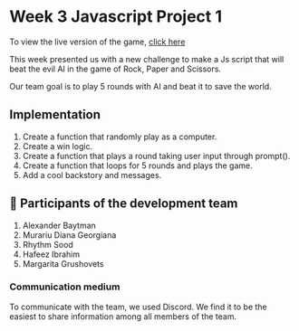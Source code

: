 # Week 3 Javascript Project 1

To view the live version of the game, [click here](https://kreativstorm-jsproject1.vercel.app)

This week presented us with a new challenge to make a Js script that will beat the evil AI in the game of Rock, Paper and Scissors.

Our team goal is to play 5 rounds with AI and beat it to save the world.

## Implementation

1. Create a function that randomly play as a computer.
2. Create a win logic.
3. Create a function that plays a round taking user input through prompt().
4. Create a function that loops for 5 rounds and plays the game.
5. Add a cool backstory and messages.

## :handshake: Participants of the development team

1. Alexander Baytman 
2. Murariu Diana Georgiana 
3. Rhythm Sood 
4. Hafeez Ibrahim
5. Margarita Grushovets 

### Communication medium

To communicate with the team, we used Discord. We find it to be the easiest to share information among all members of the team.